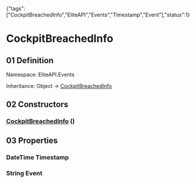 {"tags":["CockpitBreachedInfo","EliteAPI","Events","Timestamp","Event"],"status":1}

# CockpitBreachedInfo

## 01 Definition

Namespace: <span class='code'>EliteAPI.Events</span>

Inheritance: <span class='code'>Object</span> → <span class='code'>[CockpitBreachedInfo](../../EliteAPI/Events/CockpitBreachedInfo.html)</span>

## 02 Constructors

### <span class='code'>[CockpitBreachedInfo](../../EliteAPI/Events/CockpitBreachedInfo.html)</span> ()

## 03 Properties

### <span class='code'>DateTime</span> Timestamp

### <span class='code'>String</span> Event

